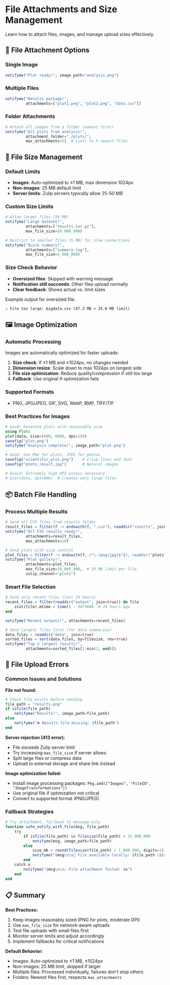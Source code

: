 # File Attachments and Size Management

Learn how to attach files, images, and manage upload sizes effectively.

## 📎 File Attachment Options

### Single Image
```julia
notifyme("Plot ready!", image_path="analysis.png")
```

### Multiple Files
```julia
notifyme("Results package!", 
         attachments=["plot1.png", "plot2.png", "data.csv"])
```

### Folder Attachments
```julia
# Attach all images from a folder (newest first)
notifyme("All plots from analysis!", 
         attachment_folder="./plots/",
         max_attachments=5)  # Limit to 5 newest files
```

## 📏 File Size Management

### Default Limits
- **Images**: Auto-optimized to ≤1 MB, max dimension 1024px
- **Non-images**: 25 MB default limit
- **Server limits**: Zulip servers typically allow 25-50 MB

### Custom Size Limits
```julia
# Allow larger files (50 MB)
notifyme("Large dataset!", 
         attachments=["results.tar.gz"],
         max_file_size=50_000_000)

# Restrict to smaller files (5 MB) for slow connections
notifyme("Quick summary!", 
         attachments=["summary.log"],
         max_file_size=5_000_000)
```

### Size Check Behavior
- **Oversized files**: Skipped with warning message
- **Notification still succeeds**: Other files upload normally
- **Clear feedback**: Shows actual vs. limit sizes

Example output for oversized file:
```
⚠️ File too large: bigdata.csv (47.3 MB > 25.0 MB limit)
```

## 🖼️ Image Optimization

### Automatic Processing
Images are automatically optimized for faster uploads:

1. **Size check**: If ≤1 MB and ≤1024px, no changes needed
2. **Dimension resize**: Scale down to max 1024px on longest side  
3. **File size optimization**: Reduce quality/compression if still too large
4. **Fallback**: Use original if optimization fails

### Supported Formats
- PNG, JPG/JPEG, GIF, SVG, WebP, BMP, TIFF/TIF

### Best Practices for Images

```julia
# Good: Generate plots with reasonable size
using Plots
plot(data, size=(800, 600), dpi=150)
savefig("plot.png")
notifyme("Analysis complete!", image_path="plot.png")

# Good: Use PNG for plots, JPEG for photos
savefig("scientific_plot.png")    # Crisp lines and text
savefig("photo_result.jpg")       # Natural images

# Avoid: Extremely high DPI unless necessary
# plot(data, dpi=600)  # Creates very large files
```

## 📦 Batch File Handling

### Process Multiple Results
```julia
# Send all CSV files from results folder
result_files = filter(f -> endswith(f, ".csv"), readdir("results", join=true))
notifyme("All CSV results ready!", 
         attachments=result_files,
         max_attachments=10)

# Send plots with size control
plot_files = filter(f -> endswith(f, r"\.(png|jpg)$"i), readdir("plots", join=true))
notifyme("Plot gallery!", 
         attachments=plot_files,
         max_file_size=10_000_000,  # 10 MB limit per file
         zulip_channel="plots")
```

### Smart File Selection
```julia
# Send only recent files (last 24 hours)
recent_files = filter(readdir("output", join=true)) do file
    stat(file).mtime > time() - 24*3600  # 24 hours ago
end

notifyme("Recent outputs!", attachments=recent_files)

# Send largest files first (for data summaries)
data_files = readdir("data", join=true)
sorted_files = sort(data_files, by=filesize, rev=true)
notifyme("Top 3 largest results!", 
         attachments=sorted_files[1:min(3, end)])
```

## 🚫 File Upload Errors

### Common Issues and Solutions

**File not found:**
```julia
# Check file exists before sending
file_path = "results.png"
if isfile(file_path)
    notifyme("Results!", image_path=file_path)
else
    notifyme("❌ Results file missing: $file_path")
end
```

**Server rejection (413 error):**
- File exceeds Zulip server limit
- Try increasing `max_file_size` if server allows
- Split large files or compress data
- Upload to external storage and share link instead

**Image optimization failed:**
- Install image processing packages: `Pkg.add(["Images", "FileIO", "ImageTransformations"])`
- Use original file if optimization not critical
- Convert to supported format (PNG/JPEG)

### Fallback Strategies
```julia
# Try attachment, fallback to message-only
function safe_notify_with_file(msg, file_path)
    try
        if isfile(file_path) && filesize(file_path) < 25_000_000
            notifyme(msg, image_path=file_path)
        else
            size_mb = round(filesize(file_path) / 1_000_000, digits=1)
            notifyme("$msg\n\n📎 File available locally: $file_path ($(size_mb) MB)")
        end
    catch e
        notifyme("$msg\n\n⚠️ File attachment failed: $e")
    end
end
```

## 📋 Summary

**Best Practices:**
1. Keep images reasonably sized (PNG for plots, moderate DPI)
2. Use `max_file_size` for network-aware uploads
3. Test file uploads with small files first  
4. Monitor server limits and adjust accordingly
5. Implement fallbacks for critical notifications

**Default Behavior:**
- Images: Auto-optimized to ≤1 MB, ≤1024px
- Non-images: 25 MB limit, skipped if larger
- Multiple files: Processed individually, failures don't stop others
- Folders: Newest files first, respects `max_attachments`
